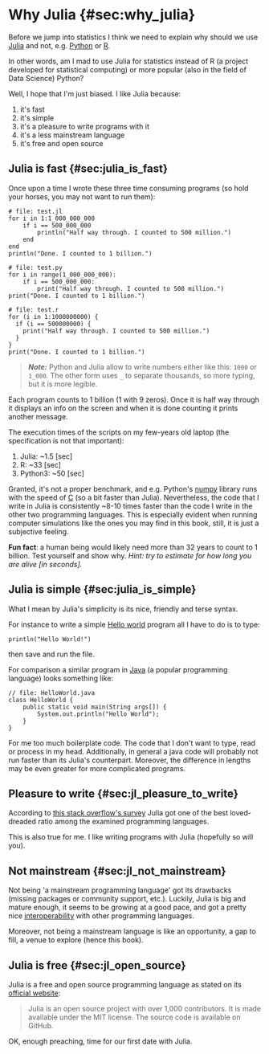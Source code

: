 # Why Julia {#sec:why_julia}

Before we jump into statistics I think we need to explain why should we use
[Julia](https://julialang.org/) and not, e.g. [Python](https://www.python.org/)
or [R](https://www.r-project.org/).

In other words, am I mad to use Julia for statistics instead of R (a project
developed for statistical computing) or more popular (also in the field of Data
Science) Python?

Well, I hope that I'm just biased. I like Julia because:

1. it's fast
2. it's simple
3. it's a pleasure to write programs with it
4. it's a less mainstream language
5. it's free and open source

## Julia is fast {#sec:julia_is_fast}

Once upon a time I wrote these three time consuming programs (so hold your
horses, you may not want to run them):

```
# file: test.jl
for i in 1:1_000_000_000
	if i == 500_000_000
		println("Half way through. I counted to 500 million.")
	end
end
println("Done. I counted to 1 billion.")
```

```
# file: test.py
for i in range(1_000_000_000):
	if i == 500_000_000:
		print("Half way through. I counted to 500 million.")
print("Done. I counted to 1 billion.")
```

```
# file: test.r
for (i in 1:1000000000) {
  if (i == 500000000) {
    print("Half way through. I counted to 500 million.")
  }
}
print("Done. I counted to 1 billion.")
```

> **_Note:_** Python and Julia allow to write numbers either like this: `1000`
> or `1_000`. The other form uses `_` to separate thousands, so more typing, but
> it is more legible.

Each program counts to 1 billion (1 with 9 zeros). Once it is half way through
it displays an info on the screen and when it is done counting it prints another
message.

The execution times of the scripts on my few-years old laptop (the specification
is not that important):

1. Julia: ~1.5 [sec]
2. R: ~33 [sec]
3. Python3: ~50 [sec]

Granted, it's not a proper benchmark, and e.g. Python's
[numpy](https://github.com/numpy/numpy) library runs with the speed of
[C](https://en.wikipedia.org/wiki/C_(programming_language)) (so a bit faster
than Julia). Nevertheless, the code that I write in Julia is consistently ~8-10
times faster than the code I write in the other two programming languages. This
is especially evident when running computer simulations like the ones you may
find in this book, still, it is just a subjective feeling.

**Fun fact**: a human being would likely need more than 32 years to count to 1
billion.  Test yourself and show why. *Hint: try to estimate for how long you
are alive [in seconds].*

## Julia is simple {#sec:julia_is_simple}

What I mean by Julia's simplicity is its nice, friendly and terse syntax.

For instance to write a simple [Hello
world](https://en.wikipedia.org/wiki/%22Hello,_World!%22_program) program all I
have to do is to type:

```
println("Hello World!")
```

then save and run the file.

For comparison a similar program in
[Java](https://en.wikipedia.org/wiki/Java_(programming_language)) (a popular
programming language) looks something like:

```
// file: HelloWorld.java
class HelloWorld {
    public static void main(String args[]) {
        System.out.println("Hello World");
    }
}
```

For me too much boilerplate code. The code that I don't want to type, read or
process in my head. Additionally, in general a java code will probably not run
faster than its Julia's counterpart. Moreover, the difference in lengths may be
even greater for more complicated programs.

## Pleasure to write {#sec:jl_pleasure_to_write}

According to [this stack overflow's
survey](https://survey.stackoverflow.co/2022/#section-most-loved-dreaded-and-wanted-programming-scripting-and-markup-languages)
Julia got one of the best loved-dreaded ratio among the examined programming
languages.

This is also true for me. I like writing programs with Julia (hopefully so will
you).

## Not mainstream {#sec:jl_not_mainstream}

Not being 'a mainstream programming language' got its drawbacks (missing
packages or community support, etc.). Luckily, Julia is big and mature enough,
it seems to be growing at a good pace, and got a pretty nice
[interoperability](https://forem.julialang.org/ifihan/interoperability-in-julia-1m26)
with other programming languages.

Moreover, not being a mainstream language is like an opportunity, a gap to fill,
a venue to explore (hence this book).

## Julia is free {#sec:jl_open_source}

Julia is a free and open source programming language as stated on its [official
website](https://julialang.org/):

> Julia is an open source project with over 1,000 contributors. It is made
> available under the MIT license. The source code is available on GitHub.

OK, enough preaching, time for our first date with Julia.
